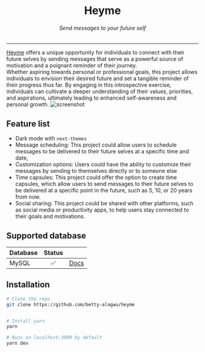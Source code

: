 <div align="center">
<h1>Heyme</h1>
<h6><i>Send messages to your future self</i></h6>
<hr />
</div>

 [Heyme](https://heyme.io)  offers a unique opportunity for individuals to connect with their future selves by sending messages that serve as a powerful source of motivation and a poignant reminder of their journey.
 </br>
 Whether aspiring towards personal or professional goals, this project allows individuals to envision their desired future and set a tangible reminder of their progress thus far. 
 By engaging in this introspective exercise, individuals can cultivate a deeper understanding of their values, priorities, and aspirations, ultimately leading to enhanced self-awareness and personal growth.
 ![screenshot](https://res.cloudinary.com/dq5e0bbl8/image/upload/v1678282734/Screenshot_2023-03-08_at_14.38.05_srmw0p.png)

## Feature list

- Dark mode with `next-themes`
- Message scheduling: This project could allow users to schedule messages to be delivered to their future selves at a specific time and date,
- Customization options: Users could have the ability to customize their messages by sending to themselves directly or to someone else
- Time capsules: This project could offer the option to create time capsules, which allow users to send messages to their future selves to be delivered at a specific point in the future, such as 5, 10, or 20 years from now.
- Social sharing: This project could be shared with other platforms, such as social media or productivity apps, to help users stay connected to their goals and motivations.

## Supported database

| Database    | Status | |
|:------------|:-------:|:---|
| MySQL  | ✅ | [Docs](https://www.mysql.com/)|

## Installation

```bash
# Clone the repo
git clone https://github.com/betty-alagwu/heyme


# Install yarn 
yarn

# Runs on localhost:3000 by default
yarn dev
```

